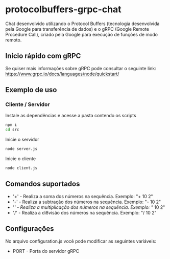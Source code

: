 # protocolbuffers-grpc-chat
Chat desenvolvido utilizando o Protocol Buffers (tecnologia desenvolvida pela Google para transferência de dados) e o gRPC (Google Remote Procedure Call), criado pela Google para execução de funções de modo remoto.

## Início rápido com gRPC
Se quiser mais informações sobre gRPC pode consultar o seguinte link: https://www.grpc.io/docs/languages/node/quickstart/

## Exemplo de uso
### Cliente / Servidor
Instale as dependências e acesse a pasta contendo os scripts

```bash
npm i
cd src
```

Inicie o servidor

```bash
node server.js
```

Inicie o cliente

```bash
node client.js
```

## Comandos suportados
* '+' - Realiza a soma dos números na sequência. Exemplo: "+ 10 2"
* '-' - Realiza a subtração dos números na sequência. Exemplo: "- 10 2"
* '*' - Realiza a multiplicação dos números na sequência. Exemplo: "* 10 2"
* '/' - Realiza a di8visão dos números na sequência. Exemplo: "/ 10 2"

## Configurações
No arquivo configuration.js você pode modificar as seguintes variáveis:
* PORT - Porta do servidor gRPC